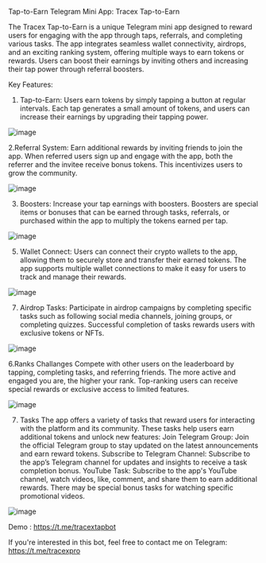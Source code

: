Tap-to-Earn Telegram Mini App: Tracex Tap-to-Earn

The Tracex Tap-to-Earn is a unique Telegram mini app designed to reward users for engaging with the app through taps, referrals, and completing various tasks. The app integrates seamless wallet connectivity, airdrops, and an exciting ranking system, offering multiple ways to earn tokens or rewards. Users can boost their earnings by inviting others and increasing their tap power through referral boosters.

Key Features:

1. Tap-to-Earn:
Users earn tokens by simply tapping a button at regular intervals. Each tap generates a small amount of tokens, and users can increase their earnings by upgrading their tapping power.

![image](https://github.com/user-attachments/assets/9d1807d3-8365-46d9-8c43-9e7284abfb90)

2.Referral System:
Earn additional rewards by inviting friends to join the app. When referred users sign up and engage with the app, both the referrer and the invitee receive bonus tokens. This incentivizes users to grow the community.

![image](https://github.com/user-attachments/assets/248a1e68-b62c-479b-8f01-8cb294dfee1c)

3. Boosters:
Increase your tap earnings with boosters. Boosters are special items or bonuses that can be earned through tasks, referrals, or purchased within the app to multiply the tokens earned per tap.

![image](https://github.com/user-attachments/assets/4f666f68-b039-4c4f-b07c-f4b4e36a3537)

5. Wallet Connect:
Users can connect their crypto wallets to the app, allowing them to securely store and transfer their earned tokens. The app supports multiple wallet connections to make it easy for users to track and manage their rewards.

![image](https://github.com/user-attachments/assets/d6226469-90dd-4526-a140-a49026b8eb73)

7. Airdrop Tasks:
Participate in airdrop campaigns by completing specific tasks such as following social media channels, joining groups, or completing quizzes. Successful completion of tasks rewards users with exclusive tokens or NFTs.

![image](https://github.com/user-attachments/assets/514b0798-3fa7-49d2-b63d-95cf1b332518)

6.Ranks Challanges
Compete with other users on the leaderboard by tapping, completing tasks, and referring friends. The more active and engaged you are, the higher your rank. Top-ranking users can receive special rewards or exclusive access to limited features.

![image](https://github.com/user-attachments/assets/af9428f9-8aca-4553-a910-3da111fa3a04)

7. Tasks
The app offers a variety of tasks that reward users for interacting with the platform and its community. These tasks help users earn additional tokens and unlock new features:
Join Telegram Group: Join the official Telegram group to stay updated on the latest announcements and earn reward tokens.
Subscribe to Telegram Channel: Subscribe to the app’s Telegram channel for updates and insights to receive a task completion bonus.
YouTube Task: Subscribe to the app's YouTube channel, watch videos, like, comment, and share them to earn additional rewards. There may be special bonus tasks for watching specific promotional videos.

![image](https://github.com/user-attachments/assets/4fbbb9b5-e27d-40e6-98d5-5d14ec3cf574)

Demo : https://t.me/tracextapbot

If you're interested in this bot, feel free to contact me on Telegram: https://t.me/tracexpro

